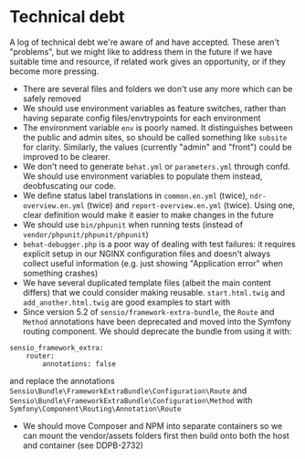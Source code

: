 # Technical debt

A log of technical debt we're aware of and have accepted. These aren't "problems", but we might like to address them in the future if we have suitable time and resource, if related work gives an opportunity, or if they become more pressing.

- There are several files and folders we don't use any more which can be safely removed
- We should use environment variables as feature switches, rather than having separate config files/envtrypoints for each environment
- The environment variable `env` is poorly named. It distinguishes between the public and admin sites, so should be called something like `subsite` for clarity. Similarly, the values (currently "admin" and "front") could be improved to be clearer.
- We don't need to generate `behat.yml` or `parameters.yml` through confd. We should use environment variables to populate them instead, deobfuscating our code.
- We define status label translations in `common.en.yml` (twice), `ndr-overview.en.yml` (twice) and `report-overview.en.yml` (twice). Using one, clear definition would make it easier to make changes in the future
- We should use `bin/phpunit` when running tests (instead of `vendor/phpunit/phpunit/phpunit`)
- `behat-debugger.php` is a poor way of dealing with test failures: it requires explicit setup in our NGINX configuration files and doesn't always collect useful information (e.g. just showing "Application error" when something crashes)
- We have several duplicated template files (albeit the main content differs) that we could consider making reusable. `start.html.twig` and `add_another.html.twig` are good examples to start with
- Since version 5.2 of `sensio/framework-extra-bundle`, the `Route` and `Method` annotations have been deprecated and moved into the Symfony routing component. We should deprecate the bundle from using it with:
```$xslt
sensio_framework_extra:
    router:
        annotations: false
```
and replace the annotations `Sensio\Bundle\FrameworkExtraBundle\Configuration\Route` and `Sensio\Bundle\FrameworkExtraBundle\Configuration\Method` with `Symfony\Component\Routing\Annotation\Route`
- We should move Composer and NPM into separate containers so we can mount the vendor/assets folders first then build onto both the host and container (see DDPB-2732)

